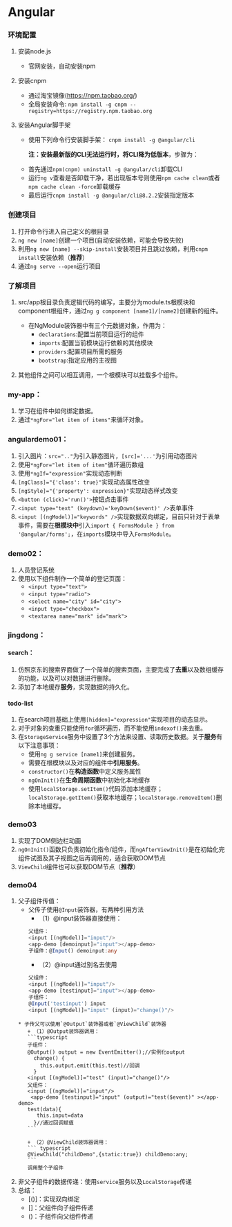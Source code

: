 # Angular
### 环境配置
1. 安装node.js
   
    - 官网安装，自动安装npm
2. 安装cnpm
    - 通过淘宝镜像(https://npm.taobao.org/)
    - 全局安装命令:
`npm install -g cnpm --registry=https://registry.npm.taobao.org`
3. 安装Angular脚手架
    - 使用下列命令行安装脚手架：
    `cnpm install -g @angular/cli`

	  **注：安装最新版的CLI无法运行时，将CLI降为低版本**，步骤为：
    
    * 首先通过`npm(cnpm) uninstall -g @angular/cli`卸载CLI
    * 运行`ng v`查看是否卸载干净，若出现版本号则使用`npm cache clean`或者`npm cache clean -force`卸载缓存
    * 最后运行`cnpm install -g @angular/cli@8.2.2`安装指定版本

### 创建项目
1. 打开命令行进入自己定义的根目录
2. `ng new [name]`创建一个项目(自动安装依赖，可能会导致失败)
3. 利用`ng new [name] --skip-install`安装项目并且跳过依赖，利用`cnpm install`安装依赖（**推荐**）
4. 通过`ng serve --open`运行项目

### 了解项目
1. src/app根目录负责逻辑代码的编写，主要分为module.ts根模块和component根组件，通过`ng g component [name1]/[name2]`创建新的组件。
    - 在NgModule装饰器中有三个元数据对象，作用为：
    	 * `declarations`:配置当前项目运行的组件
    	 * `imports`:配置当前模块运行依赖的其他模块
    	 * `providers`:配置项目所需的服务
    	 * `bootstrap`:指定应用的主视图
    
2. 其他组件之间可以相互调用，一个根模块可以挂载多个组件。

### my-app：
1. 学习在组件中如何绑定数据。
2. 通过`*ngFor="let item of items"`来循环对象。
### angulardemo01：
1. 引入图片：`src=".."`为引入静态图片，`[src]='...'`为引用动态图片
2. 使用`*ngFor="let item of item"`循环遍历数组
3. 使用`*ngIf="expression"`实现动态判断
4. `[ngClass]="{'class': true}"`实现动态属性改变
5. `[ngStyle]="{'property': expression}"`实现动态样式改变
6. `<button (click)='run()'>`按钮点击事件
7. `<input type="text" (keydown)='keyDown($event)' />`表单事件
8. `<input [(ngModel)]="keywords" />`实现数据双向绑定，目前只针对于表单事件，需要在**根模块中**引入`import { FormsModule } from '@angular/forms';`，在`imports`模块中导入`FormsModule`。
### demo02：
1. 人员登记系统
2. 使用以下组件制作一个简单的登记页面：
	 * `<input type="text">`
	 * `<input type="radio">`
	 * `<select name="city" id="city">`
	 * `<input type="checkbox">`
	 * `<textarea name="mark" id="mark">`
### jingdong：
#### search：
1. 仿照京东的搜索界面做了一个简单的搜索页面，主要完成了**去重**以及数组缓存的功能，以及可以对数据进行删除。
2. 添加了本地缓存**服务**，实现数据的持久化。
#### todo-list
1. 在search项目基础上使用`[hidden]="expression"`实现项目的动态显示。
2. 对于对象的查重只能使用`for`循环遍历，而不能使用`indexof()`来去重。
3. 在`StorageService`服务中设置了3个方法来设置、读取历史数据。关于**服务**有以下注意事项：
	+ 使用`ng g service [name1]`来创建服务。
	+ 需要在根模块以及对应的组件中**引用服务**。
	+ `constructor()`在**构造函数**中定义服务属性
	+ `ngOnInit()`在**生命周期函数**中初始化本地缓存
	+ 使用`localStorage.setItem()`代码添加本地缓存；`localStorage.getItem()`获取本地缓存；`localStorage.removeItem()`删除本地缓存。
### demo03
1. 实现了DOM侧边栏动画
2. `ngOnInit()`函数只负责初始化指令/组件，而`ngAfterViewInit()`是在初始化完组件试图及其子视图之后再调用的，适合获取DOM节点
3. `ViewChild`组件也可以获取DOM节点（**推荐**）
### demo04
1. 父子组件传值：
	* 父传子使用`@Input`装饰器，有两种引用方法
		- （1）@input装饰器直接使用：
		```typescript
		父组件：
		<input [(ngModel)]="input"/>
		<app-demo [demoinput]="input"></app-demo>
		子组件：@Input() demoinput:any
		```
		- （2）@input通过别名去使用
		```typescript
		父组件：
        <input [(ngModel)]="input"/>
        <app-demo [testinput]="input"></app-demo>
        子组件：
        @Input('testinput') input
        <input [(ngModel)]="input" (input)="change()"/>
     ```
	* 子传父可以使用`@Output`装饰器或者`@ViewChild`装饰器
		+ （1）@Output装饰器调用：
		```typescript
		子组件：
        @Output() output = new EventEmitter();//实例化output
          change() {
            this.output.emit(this.test)//回调
          }
        <input [(ngModel)]="test" (input)="change()"/>
        父组件：
        <input [(ngModel)]="input"/>
         <app-demo [testinput]="input" (output)="test($event)" ></app-demo>
        test(data){
           this.input=data
          }//通过回调赋值
		```

		+ （2）@ViewChild装饰器调用：
		``` typescript
		@ViewChild("childDemo",{static:true}) childDemo:any;
		```
		调用整个子组件
2. 非父子组件的数据传递：使用`service`服务以及`LocalStorage`传递
3. 总结：
	- [()]：实现双向绑定
	- []：父组件向子组件传递
	- ()：子组件向父组件传递 
